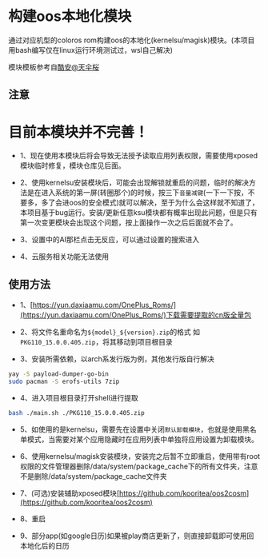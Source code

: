 # 构建oos本地化模块

通过对应机型的coloros rom构建oos的本地化(kernelsu/magisk)模块。(本项目用bash编写仅在linux运行环境测试过，wsl自己解决)

模块模板参考自[酷安@天伞桜](https://www.coolapk.com/feed/61520805)

## 注意
# 目前本模块并不完善！
- 1、现在使用本模块后将会导致无法授予读取应用列表权限，需要使用xposed模块临时修复，模块仓库见后面。  

- 2、使用kernelsu安装模块后，可能会出现解锁就重启的问题，临时的解决方法是在进入系统的第一屏(转圈那个)的时候，按三下`音量减键`(一下一下按，不要多，多了会进oos的安全模式)就可以解决，至于为什么会这样就不知道了，本项目基于bug运行。安装/更新任意ksu模块都有概率出现此问题，但是只有第一次变更模块会出现这个问题，按上面操作一次之后后面就不会了。

- 3、设置中的AI那栏点击无反应，可以通过设置的搜索进入

- 4、云服务相关功能无法使用

## 使用方法

- 1、[https://yun.daxiaamu.com/OnePlus_Roms/](https://yun.daxiaamu.com/OnePlus_Roms/)下载需要提取的cn版全量包

- 2、将文件名重命名为`${model}_${version}.zip`的格式 如 `PKG110_15.0.0.405.zip`，将其移动到项目根目录

- 3、安装所需依赖，以arch系发行版为例，其他发行版自行解决

```bash
yay -S payload-dumper-go-bin
sudo pacman -S erofs-utils 7zip
```

- 4、进入项目根目录打开shell进行提取

```bash
bash ./main.sh ./PKG110_15.0.0.405.zip
```

- 5、如使用的是kernelsu，需要先在设置中关闭`默认卸载模块`，也就是使用黑名单模式，当需要对某个应用隐藏时在应用列表中单独将应用设置为卸载模块。

- 6、使用kernelsu/magisk安装模块，安装完之后暂不立即重启，使用带有root权限的文件管理器删除/data/system/package_cache下的所有文件夹，注意不是删除/data/system/package_cache文件夹

- 7、(可选)安装辅助xposed模块[https://github.com/kooritea/oos2cosm](https://github.com/kooritea/oos2cosm)

- 8、重启

- 9、部分app(如google日历)如果被play商店更新了，则直接卸载即可使用回本地化后的日历
